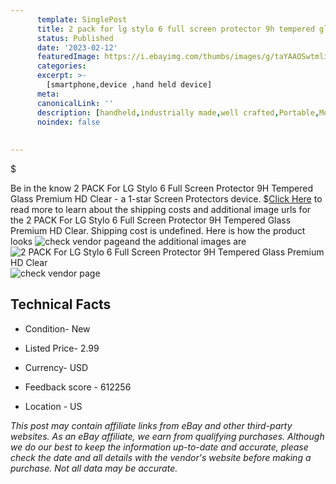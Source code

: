 ```yaml
---
      template: SinglePost
      title: 2 pack for lg stylo 6 full screen protector 9h tempered glass premium hd clear
      status: Published
      date: '2023-02-12'
      featuredImage: https://i.ebayimg.com/thumbs/images/g/taYAAOSwtmliICSX/s-l225.jpg
      categories: 
      excerpt: >-
        [smartphone,device ,hand held device]
      meta:
      canonicalLink: ''
      description: [handheld,industrially made,well crafted,Portable,Mobile,Compact,Convenient,Lightweight,Maneuverable,Man-portable,Miniature,Carriable,Hand-held,Light,Holdable,Transportable,Mobile device,Pocket-sized,On-the-go,Wireless,Cordless,Compact size,Convenient size, smartphone,device ,hand held device]
      noindex: false
      
        
---
```

$

Be in the know 2 PACK For LG Stylo 6 Full Screen Protector 9H Tempered Glass Premium HD Clear - a 1-star Screen Protectors device.
$[Click Here](https://www.ebay.com/itm/175183917409?hash=item28c9c67161%3Ag%3AtaYAAOSwtmliICSX&mkevt=1&mkcid=1&mkrid=711-53200-19255-0&campid=%253CePNCampaignId%253E&customid=%253CreferenceId%253E&toolid=10049) to read more to learn about the shipping costs and additional image urls for the 2 PACK For LG Stylo 6 Full Screen Protector 9H Tempered Glass Premium HD Clear. Shipping cost is undefined. Here is how the product looks ![check vendor page](https://i.ebayimg.com/thumbs/images/g/taYAAOSwtmliICSX/s-l225.jpg)and the additional images are![2 PACK For LG Stylo 6 Full Screen Protector 9H Tempered Glass Premium HD Clear](https://i.ebayimg.com/images/g/taYAAOSwtmliICSX/s-l1600.jpg)![check vendor page](https://origin-galleryplus.ebayimg.com/ws/web/175183917409_2_0_1/225x225.jpg,https://origin-galleryplus.ebayimg.com/ws/web/175183917409_3_0_1/225x225.jpg,https://origin-galleryplus.ebayimg.com/ws/web/175183917409_4_0_1/225x225.jpg,https://origin-galleryplus.ebayimg.com/ws/web/175183917409_5_0_1/225x225.jpg,https://origin-galleryplus.ebayimg.com/ws/web/175183917409_6_0_1/225x225.jpg,https://origin-galleryplus.ebayimg.com/ws/web/175183917409_7_0_1/225x225.jpg,https://origin-galleryplus.ebayimg.com/ws/web/175183917409_8_0_1/225x225.jpg)



 ## Technical Facts 



     
      

 - Condition- New 


      

 - Listed Price- 2.99 


      

 - Currency- USD 


      

 - Feedback score - 612256 


      

 - Location - US 


      
      

 *_This post may contain affiliate links from eBay and other third-party websites. As an eBay affiliate, we earn from qualifying purchases. Although we do our best to keep the information up-to-date and accurate, please check the date and all details with the vendor's website before making a purchase. Not all data may be accurate._*






